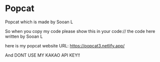 # Popcat
Popcat which is made by Sooan L

So when you copy my code please show this in your code:// the code here written by Sooan L

here is my popcat website URL: https://popcat3.netlify.app/

And DONT USE MY KAKAO API KEY!!
